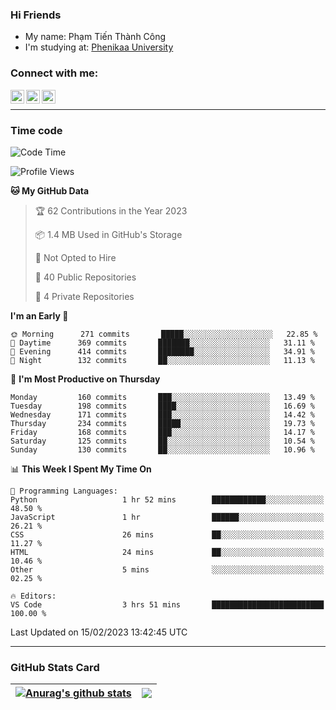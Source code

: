 ### Hi Friends

- My name: Phạm Tiến Thành Công
- I'm studying at: [Phenikaa University]


### Connect with me:
[<img align="left" alt="PhamTienThanhCong | Facebook" width="22px" src="https://upload.wikimedia.org/wikipedia/commons/thumb/1/16/Facebook-icon-1.png/640px-Facebook-icon-1.png" />][facebook]
[<img align="left" alt="PhamTienThanhCong | Zalo" width="22px" src="https://www.anphatpc.com.vn/template/anphat_2020v2/images/icon-zalo.jpg" />][zalo]
[<img align="left" alt="PhamTienThanhCong | LinkedIn" width="22px" src="https://cdn3.iconfinder.com/data/icons/inficons/512/linkedin.png" />][linkedin]

<br />

---

### Time code

<!--START_SECTION:waka-->
![Code Time](http://img.shields.io/badge/Code%20Time-878%20hrs%2018%20mins-blue)

![Profile Views](http://img.shields.io/badge/Profile%20Views-2-blue)

**🐱 My GitHub Data** 

> 🏆 62 Contributions in the Year 2023
 > 
> 📦 1.4 MB Used in GitHub's Storage 
 > 
> 🚫 Not Opted to Hire
 > 
> 📜 40 Public Repositories 
 > 
> 🔑 4 Private Repositories  
 > 
**I'm an Early 🐤** 

```text
🌞 Morning      271 commits       █████░░░░░░░░░░░░░░░░░░░░   22.85 % 
🌆 Daytime      369 commits       ███████░░░░░░░░░░░░░░░░░░   31.11 % 
🌃 Evening      414 commits       ████████░░░░░░░░░░░░░░░░░   34.91 % 
🌙 Night        132 commits       ██░░░░░░░░░░░░░░░░░░░░░░░   11.13 % 

```
📅 **I'm Most Productive on Thursday** 

```text
Monday         160 commits       ███░░░░░░░░░░░░░░░░░░░░░░   13.49 % 
Tuesday        198 commits       ████░░░░░░░░░░░░░░░░░░░░░   16.69 % 
Wednesday      171 commits       ███░░░░░░░░░░░░░░░░░░░░░░   14.42 % 
Thursday       234 commits       █████░░░░░░░░░░░░░░░░░░░░   19.73 % 
Friday         168 commits       ███░░░░░░░░░░░░░░░░░░░░░░   14.17 % 
Saturday       125 commits       ██░░░░░░░░░░░░░░░░░░░░░░░   10.54 % 
Sunday         130 commits       ██░░░░░░░░░░░░░░░░░░░░░░░   10.96 % 

```


📊 **This Week I Spent My Time On** 

```text
💬 Programming Languages: 
Python                   1 hr 52 mins        ████████████░░░░░░░░░░░░░   48.50 % 
JavaScript               1 hr                ██████░░░░░░░░░░░░░░░░░░░   26.21 % 
CSS                      26 mins             ██░░░░░░░░░░░░░░░░░░░░░░░   11.27 % 
HTML                     24 mins             ██░░░░░░░░░░░░░░░░░░░░░░░   10.46 % 
Other                    5 mins              ░░░░░░░░░░░░░░░░░░░░░░░░░   02.25 % 

🔥 Editors: 
VS Code                  3 hrs 51 mins       █████████████████████████   100.00 % 

```


 Last Updated on 15/02/2023 13:42:45 UTC
<!--END_SECTION:waka-->

---

### GitHub Stats Card

| <a href="https://github.com/phamtienthanhcong"><img align="center" src="https://github-readme-stats.vercel.app/api?username=PhamTienThanhCong&show_icons=true&include_all_commits=true&theme=buefy&hide_border=true&theme=ocean_dark" alt="Anurag's github stats" /></a> | <a href="https://github.com/phamtienthanhcong"><img align="center" src="https://github-readme-stats.vercel.app/api/top-langs/?username=PhamTienThanhCong&layout=compact&theme=buefy&hide_border=true&theme=ocean_dark" /></a> |
| ------------- | ------------- |

[Phenikaa University]: https://phenikaa-uni.edu.vn/vi
[facebook]: https://www.facebook.com/phamtienthanhcong
[linkedin]: https://linkedin.com/in/phamtienthanhcong
[zalo]: https://zalo.me/0396396332
[tiktok]: https://www.tiktok.com/@phamtienthanhcong
[web]: https://github.com/PhamTienThanhCong/web_dev
[min project]: https://github.com/PhamTienThanhCong/Project-Of-Web
[c and cpp]: https://github.com/PhamTienThanhCong/Code_C_and_Cpro
[python]: https://github.com/PhamTienThanhCong/Python_beginer
